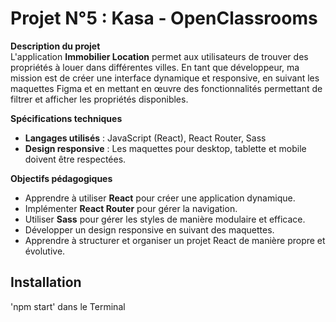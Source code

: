 
 # Projet N°5 : Kasa - OpenClassrooms 
**Description du projet**  
L'application **Immobilier Location** permet aux utilisateurs de trouver des propriétés à louer dans différentes villes. En tant que développeur, ma mission est de créer une interface dynamique et responsive, en suivant les maquettes Figma et en mettant en œuvre des fonctionnalités permettant de filtrer et afficher les propriétés disponibles.

**Spécifications techniques**  
- **Langages utilisés** : JavaScript (React), React Router, Sass
- **Design responsive** : Les maquettes pour desktop, tablette et mobile doivent être respectées.

**Objectifs pédagogiques**  
- Apprendre à utiliser **React** pour créer une application dynamique.
- Implémenter **React Router** pour gérer la navigation.
- Utiliser **Sass** pour gérer les styles de manière modulaire et efficace.
- Développer un design responsive en suivant des maquettes.
- Apprendre à structurer et organiser un projet React de manière propre et évolutive.

## Installation
'npm start' dans le Terminal
